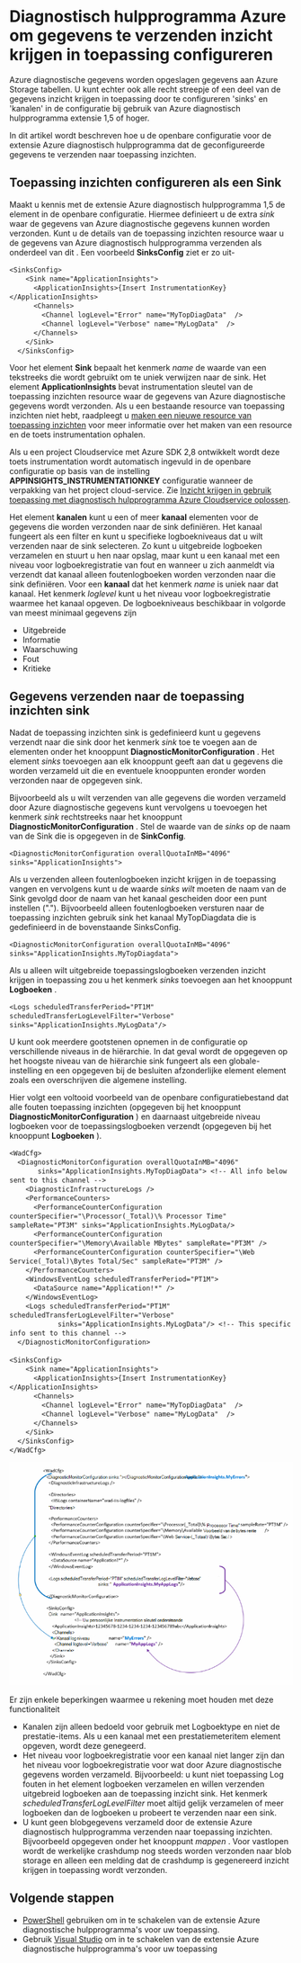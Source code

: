 <properties
   pageTitle="Diagnostisch hulpprogramma Azure om gegevens te verzenden naar toepassing inzichten configureren | Microsoft Azure"
   description="De openbare configuratie van de Azure diagnostische gegevens om naar te verzenden toepassing inzichten bijwerken."
   services="multiple"
   documentationCenter=".net"
   authors="sbtron"
   manager="douge"
   editor="" />
<tags
   ms.service="application-insights"
   ms.devlang="na"
   ms.topic="article"
   ms.tgt_pltfrm="na"
   ms.workload="na"
   ms.date="12/15/2015"
   ms.author="saurabh" />

# <a name="configure-azure-diagnostics-to-send-data-to-application-insights"></a>Diagnostisch hulpprogramma Azure om gegevens te verzenden inzicht krijgen in toepassing configureren

Azure diagnostische gegevens worden opgeslagen gegevens aan Azure Storage tabellen.  U kunt echter ook alle recht streepje of een deel van de gegevens inzicht krijgen in toepassing door te configureren 'sinks' en 'kanalen' in de configuratie bij gebruik van Azure diagnostisch hulpprogramma extensie 1,5 of hoger.

In dit artikel wordt beschreven hoe u de openbare configuratie voor de extensie Azure diagnostisch hulpprogramma dat de geconfigureerde gegevens te verzenden naar toepassing inzichten.

## <a name="configuring-application-insights-as-a-sink"></a>Toepassing inzichten configureren als een Sink

Maakt u kennis met de extensie Azure diagnostisch hulpprogramma 1,5 de **<SinksConfig>** element in de openbare configuratie. Hiermee definieert u de extra *sink* waar de gegevens van Azure diagnostische gegevens kunnen worden verzonden. Kunt u de details van de toepassing inzichten resource waar u de gegevens van Azure diagnostisch hulpprogramma verzenden als onderdeel van dit **<SinksConfig>**.
Een voorbeeld **SinksConfig** ziet er zo uit-  

    <SinksConfig>
        <Sink name="ApplicationInsights">
          <ApplicationInsights>{Insert InstrumentationKey}</ApplicationInsights>
          <Channels>
            <Channel logLevel="Error" name="MyTopDiagData"  />
            <Channel logLevel="Verbose" name="MyLogData"  />
          </Channels>
        </Sink>
      </SinksConfig>

Voor het element **Sink** bepaalt het kenmerk *name* de waarde van een tekstreeks die wordt gebruikt om te uniek verwijzen naar de sink.
Het element **ApplicationInsights** bevat instrumentation sleutel van de toepassing inzichten resource waar de gegevens van Azure diagnostische gegevens wordt verzonden. Als u een bestaande resource van toepassing inzichten niet hebt, raadpleegt u [maken een nieuwe resource van toepassing inzichten](./application-insights/app-insights-create-new-resource.md) voor meer informatie over het maken van een resource en de toets instrumentation ophalen.

Als u een project Cloudservice met Azure SDK 2,8 ontwikkelt wordt deze toets instrumentation wordt automatisch ingevuld in de openbare configuratie op basis van de instelling **APPINSIGHTS_INSTRUMENTATIONKEY** configuratie wanneer de verpakking van het project cloud-service. Zie [Inzicht krijgen in gebruik toepassing met diagnostisch hulpprogramma Azure Cloudservice oplossen](./cloud-services/cloud-services-dotnet-diagnostics-applicationinsights.md).

Het element **kanalen** kunt u een of meer **kanaal** elementen voor de gegevens die worden verzonden naar de sink definiëren. Het kanaal fungeert als een filter en kunt u specifieke logboekniveaus dat u wilt verzenden naar de sink selecteren. Zo kunt u uitgebreide logboeken verzamelen en stuurt u hen naar opslag, maar kunt u een kanaal met een niveau voor logboekregistratie van fout en wanneer u zich aanmeldt via verzendt dat kanaal alleen foutenlogboeken worden verzonden naar die sink definiëren.
Voor een **kanaal** dat het kenmerk *name* is uniek naar dat kanaal.
Het kenmerk *loglevel* kunt u het niveau voor logboekregistratie waarmee het kanaal opgeven. De logboekniveaus beschikbaar in volgorde van meest minimaal gegevens zijn
 - Uitgebreide
 - Informatie
 - Waarschuwing
 - Fout
 - Kritieke

## <a name="send-data-to-the-application-insights-sink"></a>Gegevens verzenden naar de toepassing inzichten sink
Nadat de toepassing inzichten sink is gedefinieerd kunt u gegevens verzendt naar die sink door het kenmerk *sink* toe te voegen aan de elementen onder het knooppunt **DiagnosticMonitorConfiguration** . Het element *sinks* toevoegen aan elk knooppunt geeft aan dat u gegevens die worden verzameld uit die en eventuele knooppunten eronder worden verzonden naar de opgegeven sink.

Bijvoorbeeld als u wilt verzenden van alle gegevens die worden verzameld door Azure diagnostische gegevens kunt vervolgens u toevoegen het kenmerk *sink* rechtstreeks naar het knooppunt **DiagnosticMonitorConfiguration** . Stel de waarde van de *sinks* op de naam van de Sink die is opgegeven in de **SinkConfig**.

    <DiagnosticMonitorConfiguration overallQuotaInMB="4096" sinks="ApplicationInsights">

Als u verzenden alleen foutenlogboeken inzicht krijgen in de toepassing vangen en vervolgens kunt u de waarde *sinks wilt* moeten de naam van de Sink gevolgd door de naam van het kanaal gescheiden door een punt instellen ("."). Bijvoorbeeld alleen foutenlogboeken versturen naar de toepassing inzichten gebruik sink het kanaal MyTopDiagdata die is gedefinieerd in de bovenstaande SinksConfig.  

    <DiagnosticMonitorConfiguration overallQuotaInMB="4096" sinks="ApplicationInsights.MyTopDiagdata">

Als u alleen wilt uitgebreide toepassingslogboeken verzenden inzicht krijgen in toepassing zou u het kenmerk *sinks* toevoegen aan het knooppunt **Logboeken** .

    <Logs scheduledTransferPeriod="PT1M" scheduledTransferLogLevelFilter="Verbose" sinks="ApplicationInsights.MyLogData"/>

U kunt ook meerdere gootstenen opnemen in de configuratie op verschillende niveaus in de hiërarchie. In dat geval wordt de opgegeven op het hoogste niveau van de hiërarchie sink fungeert als een globale-instelling en een opgegeven bij de besluiten afzonderlijke element element zoals een overschrijven die algemene instelling.    

Hier volgt een voltooid voorbeeld van de openbare configuratiebestand dat alle fouten toepassing inzichten (opgegeven bij het knooppunt **DiagnosticMonitorConfiguration** ) en daarnaast uitgebreide niveau logboeken voor de toepassingslogboeken verzendt (opgegeven bij het knooppunt **Logboeken** ).

    <WadCfg>
      <DiagnosticMonitorConfiguration overallQuotaInMB="4096"
           sinks="ApplicationInsights.MyTopDiagData"> <!-- All info below sent to this channel -->
        <DiagnosticInfrastructureLogs />
        <PerformanceCounters>
          <PerformanceCounterConfiguration counterSpecifier="\Processor(_Total)\% Processor Time" sampleRate="PT3M" sinks="ApplicationInsights.MyLogData/>
          <PerformanceCounterConfiguration counterSpecifier="\Memory\Available MBytes" sampleRate="PT3M" />
          <PerformanceCounterConfiguration counterSpecifier="\Web Service(_Total)\Bytes Total/Sec" sampleRate="PT3M" />
        </PerformanceCounters>
        <WindowsEventLog scheduledTransferPeriod="PT1M">
          <DataSource name="Application!*" />
        </WindowsEventLog>
        <Logs scheduledTransferPeriod="PT1M" scheduledTransferLogLevelFilter="Verbose"
                sinks="ApplicationInsights.MyLogData"/> <!-- This specific info sent to this channel -->
      </DiagnosticMonitorConfiguration>

    <SinksConfig>
        <Sink name="ApplicationInsights">
          <ApplicationInsights>{Insert InstrumentationKey}</ApplicationInsights>
          <Channels>
            <Channel logLevel="Error" name="MyTopDiagData"  />
            <Channel logLevel="Verbose" name="MyLogData"  />
          </Channels>
        </Sink>
      </SinksConfig>
    </WadCfg>

![Diagnostisch hulpprogramma openbare configuratie](./media/azure-diagnostics-configure-applicationinsights/diagnostics-publicconfig.png)

Er zijn enkele beperkingen waarmee u rekening moet houden met deze functionaliteit

- Kanalen zijn alleen bedoeld voor gebruik met Logboektype en niet de prestatie-items. Als u een kanaal met een prestatiemeteritem element opgeven, wordt deze genegeerd.
- Het niveau voor logboekregistratie voor een kanaal niet langer zijn dan het niveau voor logboekregistratie voor wat door Azure diagnostische gegevens worden verzameld. Bijvoorbeeld: u kunt niet toepassing Log fouten in het element logboeken verzamelen en willen verzenden uitgebreid logboeken aan de toepassing inzicht sink. Het kenmerk *scheduledTransferLogLevelFilter* moet altijd gelijk verzamelen of meer logboeken dan de logboeken u probeert te verzenden naar een sink.
- U kunt geen blobgegevens verzameld door de extensie Azure diagnostisch hulpprogramma verzenden naar toepassing inzichten. Bijvoorbeeld opgegeven onder het knooppunt *mappen* . Voor vastlopen wordt de werkelijke crashdump nog steeds worden verzonden naar blob storage en alleen een melding dat de crashdump is gegenereerd inzicht krijgen in toepassing wordt verzonden.


## <a name="next-steps"></a>Volgende stappen

- [PowerShell](./cloud-services/cloud-services-diagnostics-powershell.md) gebruiken om in te schakelen van de extensie Azure diagnostische hulpprogramma's voor uw toepassing. 
- Gebruik [Visual Studio](vs-azure-tools-diagnostics-for-cloud-services-and-virtual-machines.md) om in te schakelen van de extensie Azure diagnostische hulpprogramma's voor uw toepassing
